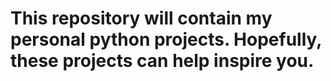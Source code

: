 # This repository will contain my personal python projects. Hopefully, these projects can help inspire you.
